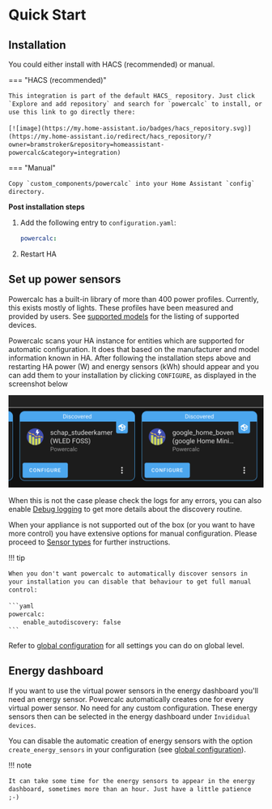 # Quick Start

## Installation

You could either install with HACS (recommended) or manual.

=== "HACS (recommended)"

    This integration is part of the default HACS_ repository. Just click `Explore and add repository` and search for `powercalc` to install, or use this link to go directly there:

    [![image](https://my.home-assistant.io/badges/hacs_repository.svg)](https://my.home-assistant.io/redirect/hacs_repository/?owner=bramstroker&repository=homeassistant-powercalc&category=integration)

=== "Manual"

    Copy `custom_components/powercalc` into your Home Assistant `config` directory.

**Post installation steps**

1. Add the following entry to `configuration.yaml`:

    ```yaml
    powercalc:
    ```

2. Restart HA

## Set up power sensors

Powercalc has a built-in library of more than 400 power profiles. Currently, this exists mostly of lights.
These profiles have been measured and provided by users. See [supported models](https://powercalc.lauwbier.nl) for the listing of supported devices.

Powercalc scans your HA instance for entities which are supported for automatic configuration. It does that based on the manufacturer and model information known in HA.
After following the installation steps above and restarting HA power (W) and energy sensors (kWh) should appear and you can add them to your installation by clicking `CONFIGURE`, as displayed in the screenshot below

![Discovery](img/discovery.png)

When this is not the case please check the logs for any errors, you can also enable [Debug logging](troubleshooting/debug-logging.md) to get more details about the discovery routine.

When your appliance is not supported out of the box (or you want to have more control) you have extensive options for manual configuration. Please proceed to [Sensor types](sensor-types/index.md) for further instructions.

!!! tip

    When you don't want powercalc to automatically discover sensors in your installation you can disable that behaviour to get full manual control:

    ```yaml
    powercalc:
        enable_autodiscovery: false
    ```

Refer to [global configuration](configuration/global-configuration.md) for all settings you can do on global level.

## Energy dashboard

If you want to use the virtual power sensors in the energy dashboard you'll need an energy sensor. Powercalc automatically creates one for every virtual power sensor. No need for any custom configuration.
These energy sensors then can be selected in the energy dashboard under `Invididual devices`.

You can disable the automatic creation of energy sensors with the option `create_energy_sensors` in your configuration (see [global configuration](configuration/global-configuration.md)).

!!! note

    It can take some time for the energy sensors to appear in the energy dashboard, sometimes more than an hour. Just have a little patience ;-)

[hacs]: https://hacs.xyz/
